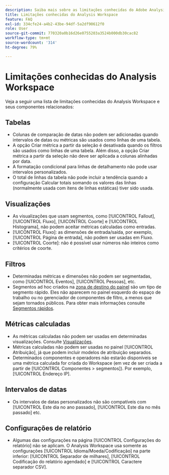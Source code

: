 ```yaml
---
description: Saiba mais sobre as limitações conhecidas do Adobe Analysis Workspace e seus componentes relacionados
title: Limitações conhecidas do Analysis Workspace
feature: FAQ
exl-id: 334cfe24-a4b2-43be-94df-5a2df90612f0
role: User
source-git-commit: 770320a0b16d26e0755203a3524b000db30cac82
workflow-type: tm+mt
source-wordcount: '314'
ht-degree: 79%

---
```


# Limitações conhecidas do Analysis Workspace

Veja a seguir uma lista de limitações conhecidas do Analysis Workspace e seus componentes relacionados:

## Tabelas

* Colunas de comparação de datas não podem ser adicionadas quando intervalos de datas ou métricas são usados como linhas de uma tabela.
* A opção Criar métrica a partir da seleção é desativada quando os filtros são usados como linhas de uma tabela. Além disso, a opção Criar métrica a partir da seleção não deve ser aplicada a colunas alinhadas por data.
* A formatação condicional para linhas de detalhamento não pode usar intervalos personalizados.
* O total de linhas da tabela não pode incluir a tendência quando a configuração Calcular totais somando os valores das linhas (normalmente usada com itens de linhas estáticas) tiver sido usada.

## Visualizações

* As visualizações que usam segmentos, como [!UICONTROL Fallout], [!UICONTROL Fluxo], [!UICONTROL Coorte] e [!UICONTROL Histograma], não podem aceitar métricas calculadas como entradas.
* [!UICONTROL Fluxo]: as dimensões de entrada/saída, por exemplo, [!UICONTROL Página de entrada], não podem ser usadas em Fluxo.
* [!UICONTROL Coorte]: não é possível usar números não inteiros como critérios de coorte.

## Filtros

* Determinadas métricas e dimensões não podem ser segmentadas, como [!UICONTROL Eventos], [!UICONTROL Pessoas], etc.
* Segmentos ad hoc criados na [zona de destino do painel](/help/analysis-workspace/c-panels/panels.md) são um tipo de segmento rápido. Eles não aparecem no painel esquerdo do espaço de trabalho ou no gerenciador de componentes de filtro, a menos que sejam tornados públicos. Para obter mais informações consulte [Segmentos rápidos](/help/components/filters/quick-filters.md).

## Métricas calculadas 

* As métricas calculadas não podem ser usadas em determinadas visualizações. Consulte [Visualizações](#visualizations).
* Métricas calculadas não podem ser usadas no painel [!UICONTROL Atribuição], já que podem incluir modelos de atribuição separados.
* Determinados componentes e operadores não estarão disponíveis se uma métrica calculada for criada do Workspace (em vez de ser criada a partir de [!UICONTROL Componentes > segmentos]). Por exemplo, [!UICONTROL Endereço IP].

## Intervalos de datas

* Os intervalos de datas personalizados não são compatíveis com [!UICONTROL Este dia no ano passado], [!UICONTROL Este dia no mês passado] etc.


## Configurações de relatório

* Algumas das configurações na página [!UICONTROL Configurações do relatório] não se aplicam. O Analysis Workspace usa somente as configurações [!UICONTROL Idioma/Moeda/Codificação] na parte inferior: [!UICONTROL Separador de milhares], [!UICONTROL Codificação do relatório agendado] e [!UICONTROL Caractere separador CSV].


